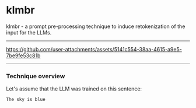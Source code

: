 # klmbr

klmbr - a prompt pre-processing technique to induce retokenization of the input for the LLMs.

---

https://github.com/user-attachments/assets/5141c554-38aa-4615-a9e5-7be9fe53c81b

---

### Technique overview

Let's assume that the LLM was trained on this sentence:

```text
The sky is blue
```



